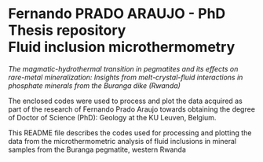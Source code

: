 # Fernando PRADO ARAUJO - PhD Thesis repository <br> Fluid inclusion microthermometry 

*The magmatic-hydrothermal transition in pegmatites and its effects on rare-metal mineralization: Insights from melt-crystal-fluid interactions in phosphate minerals from the Buranga dike (Rwanda)*

The enclosed codes were used to process and plot the data acquired as part of the research of Fernando Prado Araujo towards obtaining the 
degree of Doctor of Science (PhD): Geology at the KU Leuven, Belgium.


This README file describes the codes used for processing and plotting the data from the microthermometric analysis
of fluid inclusions in mineral samples from the Buranga pegmatite, western Rwanda
